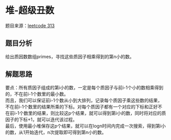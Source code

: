 # 堆-超级丑数
题目来源：[leetcode 313](https://leetcode-cn.com/problems/super-ugly-number/) 
## 题目分析
给出质因数数组primes，寻找这些质因子相乘得到的第n小的数。
## 解题思路
要点：所有质因子组成的第i小的数，一定是每个质因子与前i-1个小的数相乘得到的，不在前i-1个数里的最小数。  
而且，我们可以保证前i-1个数从小到大排列，记录每个质因子乘这些数的结果，不在前i-1个数里的结果所乘的下标。对每个质因子都有一个对应的下标和正好不在前i-1个数里的结果，则比较这p个结果，就可以得到第i小的数，同时将对应的质因子的下标+1，就可以迭代该过程。  
最后，使用最小堆保存这p个结果，就可以在logn时间内完成一次搜索，得到第i小的数，从1开始迭代，n次提取即可得到第n小的数。
